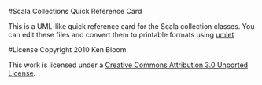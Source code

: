 #Scala Collections Quick Reference Card

This is a UML-like quick reference card for the Scala collection classes.
You can edit these files and convert them to printable formats using [umlet][1]

#License
Copyright 2010 Ken Bloom

This work is licensed under a [Creative Commons Attribution 3.0 Unported][2] [License][3].


  [1]: http://www.umlet.com/
  [2]: http://creativecommons.org/licenses/by/3.0/
  [3]: http://creativecommons.org/licenses/by/3.0/legalcode

